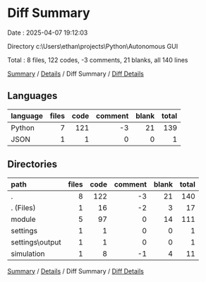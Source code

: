 # Diff Summary

Date : 2025-04-07 19:12:03

Directory c:\\Users\\ethan\\projects\\Python\\Autonomous GUI

Total : 8 files,  122 codes, -3 comments, 21 blanks, all 140 lines

[Summary](results.md) / [Details](details.md) / Diff Summary / [Diff Details](diff-details.md)

## Languages
| language | files | code | comment | blank | total |
| :--- | ---: | ---: | ---: | ---: | ---: |
| Python | 7 | 121 | -3 | 21 | 139 |
| JSON | 1 | 1 | 0 | 0 | 1 |

## Directories
| path | files | code | comment | blank | total |
| :--- | ---: | ---: | ---: | ---: | ---: |
| . | 8 | 122 | -3 | 21 | 140 |
| . (Files) | 1 | 16 | -2 | 3 | 17 |
| module | 5 | 97 | 0 | 14 | 111 |
| settings | 1 | 1 | 0 | 0 | 1 |
| settings\\output | 1 | 1 | 0 | 0 | 1 |
| simulation | 1 | 8 | -1 | 4 | 11 |

[Summary](results.md) / [Details](details.md) / Diff Summary / [Diff Details](diff-details.md)